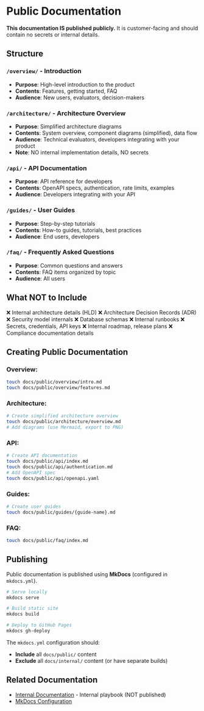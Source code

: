 # Public Documentation

**This documentation IS published publicly.** It is customer-facing and should contain no secrets or internal details.

## Structure

### `/overview/` - Introduction
- **Purpose**: High-level introduction to the product
- **Contents**: Features, getting started, FAQ
- **Audience**: New users, evaluators, decision-makers

### `/architecture/` - Architecture Overview
- **Purpose**: Simplified architecture diagrams
- **Contents**: System overview, component diagrams (simplified), data flow
- **Audience**: Technical evaluators, developers integrating with your product
- **Note**: NO internal implementation details, NO secrets

### `/api/` - API Documentation
- **Purpose**: API reference for developers
- **Contents**: OpenAPI specs, authentication, rate limits, examples
- **Audience**: Developers integrating with your API

### `/guides/` - User Guides
- **Purpose**: Step-by-step tutorials
- **Contents**: How-to guides, tutorials, best practices
- **Audience**: End users, developers

### `/faq/` - Frequently Asked Questions
- **Purpose**: Common questions and answers
- **Contents**: FAQ items organized by topic
- **Audience**: All users

## What NOT to Include

❌ Internal architecture details (HLD)
❌ Architecture Decision Records (ADR)
❌ Security model internals
❌ Database schemas
❌ Internal runbooks
❌ Secrets, credentials, API keys
❌ Internal roadmap, release plans
❌ Compliance documentation details

## Creating Public Documentation

### Overview:
```bash
touch docs/public/overview/intro.md
touch docs/public/overview/features.md
```

### Architecture:
```bash
# Create simplified architecture overview
touch docs/public/architecture/overview.md
# Add diagrams (use Mermaid, export to PNG)
```

### API:
```bash
# Create API documentation
touch docs/public/api/index.md
touch docs/public/api/authentication.md
# Add OpenAPI spec
touch docs/public/api/openapi.yaml
```

### Guides:
```bash
# Create user guides
touch docs/public/guides/{guide-name}.md
```

### FAQ:
```bash
touch docs/public/faq/index.md
```

## Publishing

Public documentation is published using **MkDocs** (configured in `mkdocs.yml`).

```bash
# Serve locally
mkdocs serve

# Build static site
mkdocs build

# Deploy to GitHub Pages
mkdocs gh-deploy
```

The `mkdocs.yml` configuration should:
- **Include** all `docs/public/` content
- **Exclude** all `docs/internal/` content (or have separate builds)

## Related Documentation

- [Internal Documentation](../internal/README.md) - Internal playbook (NOT published)
- [MkDocs Configuration](../../mkdocs.yml)

